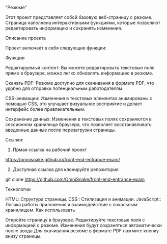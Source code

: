 "Резюме"

Этот проект представляет собой базовую веб-страницу с резюме. Страница наполнена интерактивными функциями, которые позволяют редактировать информацию и сохранять изменения.

Описание проекта

Проект включает в себя следующие функции:

Функции

Редактируемый контент: Вы можете редактировать текстовые поля прямо в браузере, можно легко обновлять информацию в резюме.

Скачать PDF: Резюме доступно для скачивания в формате PDF, что удобно для отправки потенциальным работодателям.

CSS-анимации: Изменения в текстовых элементах анимированы с помощью CSS, это улучшает визуальное восприятие и делает интерфейс более привлекательным.

Сохранение данных: Изменения в текстовых полях сохраняются в сессионном хранилище браузера, что позволяет восстанавливать введенные данные после перезагрузки страницы.

Ссылки:

1. Прмая ссылка на рабочий проект

https://omnisnake.github.io/front-end-entrance-exam/

2. Доступная ссылка для клонируйтя репозитория

git clone https://github.com/OmniSnake/front-end-entrance-exam

Технологии

HTML: Структура страницы.
CSS:: Стилизация и анимации.
JavaScript:: Логика работы приложения и взаимодействие с локальным хранилищем.
Как использовать

Откройте страницу в браузере.
Редактируйте текстовые поля с информацией о резюме.
Изменения будут сохраняться автоматически после ввода
Для скачивания резюме в формате PDF нажмите кнопку внизу страницы.